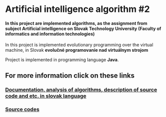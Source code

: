 # Artificial intelligence algorithm #2

#### In this project are implemented algorithms, as the assignment from subject Artificial intelligence on Slovak Technology University (Faculty of informatics and information technologies)

In this project is implemented evolutionary programming over the virtual machine, in Slovak **evolučné programovanie nad virtuálnym strojom**

Project is implemented in programming language **Java**.

## For more information click on these links 
### [Documentation, analysis of algorithms, description of source code and etc. in slovak language](DOC/doc_assign2.pdf)
### [Source codes](src/)

